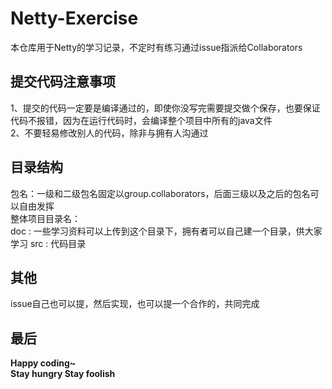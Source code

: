 # Netty-Exercise
本仓库用于Netty的学习记录，不定时有练习通过issue指派给Collaborators  
## 提交代码注意事项  
1、提交的代码一定要是编译通过的，即使你没写完需要提交做个保存，也要保证代码不报错，因为在运行代码时，会编译整个项目中所有的java文件      
2、不要轻易修改别人的代码，除非与拥有人沟通过  
## 目录结构
包名：一级和二级包名固定以group.collaborators，后面三级以及之后的包名可以自由发挥  
整体项目目录名：  
doc : 一些学习资料可以上传到这个目录下，拥有者可以自己建一个目录，供大家学习
src : 代码目录
## 其他
issue自己也可以提，然后实现，也可以提一个合作的，共同完成  
## 最后 
**Happy coding~**  
**Stay hungry Stay foolish**